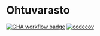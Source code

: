 # Ohtuvarasto
[![GHA workflow badge](https://github.com/RGH84/ohtuvarasto/workflows/CI/badge.svg)](https://github.com/RGH84/ohtuvarasto/actions) 
[![codecov](https://codecov.io/github/RGH84/ohtuvarasto/graph/badge.svg?token=6U20Y65EJA)](https://codecov.io/github/RGH84/ohtuvarasto)
